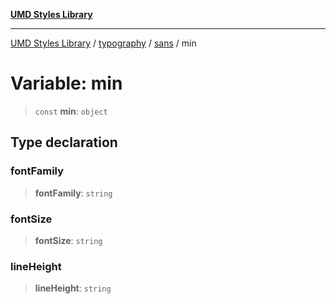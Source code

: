 [**UMD Styles Library**](../../../../README.md)

***

[UMD Styles Library](../../../../README.md) / [typography](../../../README.md) / [sans](../README.md) / min

# Variable: min

> `const` **min**: `object`

## Type declaration

### fontFamily

> **fontFamily**: `string`

### fontSize

> **fontSize**: `string`

### lineHeight

> **lineHeight**: `string`
